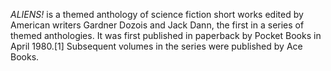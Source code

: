 _ALIENS!_ is a themed anthology of science fiction short works edited by American writers Gardner Dozois and Jack Dann, the first in a series of themed anthologies. It was first published in paperback by Pocket Books in April 1980.[1] Subsequent volumes in the series were published by Ace Books.
